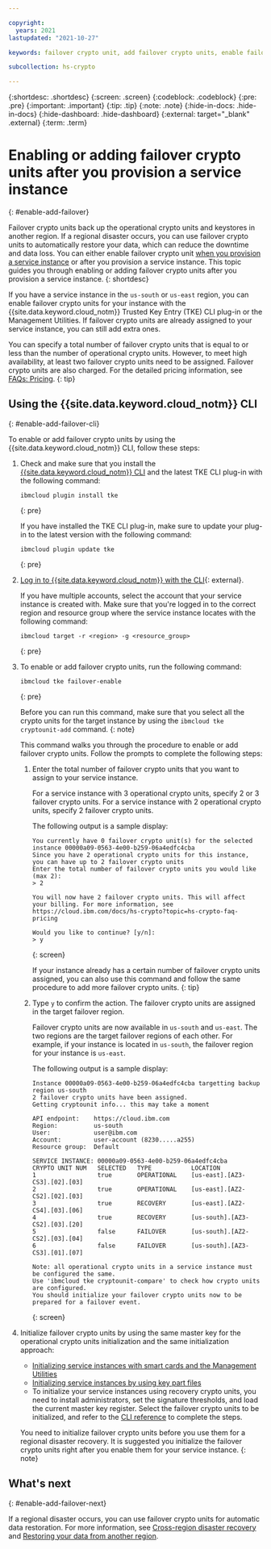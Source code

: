 ```yaml
---

copyright:
  years: 2021
lastupdated: "2021-10-27"

keywords: failover crypto unit, add failover crypto units, enable failover, enable cross-region recovery

subcollection: hs-crypto

---
```


{:shortdesc: .shortdesc}
{:screen: .screen}
{:codeblock: .codeblock}
{:pre: .pre}
{:important: .important}
{:tip: .tip}
{:note: .note}
{:hide-in-docs: .hide-in-docs}
{:hide-dashboard: .hide-dashboard}
{:external: target="_blank" .external}
{:term: .term}

# Enabling or adding failover crypto units after you provision a service instance
{: #enable-add-failover}

Failover crypto units back up the operational crypto units and keystores in another region. If a regional disaster occurs, you can use failover crypto units to automatically restore your data, which can reduce the downtime and data loss. You can either enable failover crypto unit [when you provision a service instance](/docs/hs-crypto?topic=hs-crypto-provision) or after you provision a service instance. This topic guides you through enabling or adding failover crypto units after you provision a service instance.
{: shortdesc}

If you have a service instance in the `us-south` or `us-east` region, you can enable failover crypto units for your instance with the {{site.data.keyword.cloud_notm}} Trusted Key Entry (TKE) CLI plug-in or the Management Utilities. If failover crypto units are already assigned to your service instance, you can still add extra ones.

You can specify a total number of failover crypto units that is equal to or less than the number of operational crypto units. However, to meet high availability, at least two failover crypto units need to be assigned. Failover crypto units are also charged. For the detailed pricing information, see [FAQs: Pricing](/docs/hs-crypto?topic=hs-crypto-faq-pricing).
{: tip}

## Using the {{site.data.keyword.cloud_notm}} CLI
{: #enable-add-failover-cli}

To enable or add failover crypto units by using the {{site.data.keyword.cloud_notm}} CLI, follow these steps:

1. Check and make sure that you install the [{{site.data.keyword.cloud_notm}} CLI](/docs/cli?topic=cli-install-ibmcloud-cli) and the latest TKE CLI plug-in with the following command:

    ```
    ibmcloud plugin install tke
    ```
    {: pre}

    If you have installed the TKE CLI plug-in, make sure to update your plug-in to the latest version with the following command:

    ```
    ibmcloud plugin update tke
    ```
    {: pre}

1. [Log in to {{site.data.keyword.cloud_notm}} with the CLI](/docs/cli?topic=cli-getting-started#step3-configure-idt-env){: external}.

    If you have multiple accounts, select the account that your service instance is created with. Make sure that you're logged in to the correct region and resource group where the service instance locates with the following command:

    ```
    ibmcloud target -r <region> -g <resource_group>
    ```
    {: pre}

1. To enable or add failover crypto units, run the following command:

    ```
    ibmcloud tke failover-enable
    ```
    {: pre}

    Before you can run this command, make sure that you select all the crypto units for the target instance by using the `ibmcloud tke cryptounit-add` command.
    {: note}

    This command walks you through the procedure to enable or add failover crypto units. Follow the prompts to complete the following steps:

    1. Enter the total number of failover crypto units that you want to assign to your service instance.

        For a service instance with 3 operational crypto units, specify 2 or 3 failover crypto units. For a service instance with 2 operational crypto units, specify 2 failover crypto units.

        The following output is a sample display:

        ```
        You currently have 0 failover crypto unit(s) for the selected instance 00000a09-0563-4e00-b259-06a4edfc4cba
        Since you have 2 operational crypto units for this instance, you can have up to 2 failover crypto units
        Enter the total number of failover crypto units you would like (max 2):
        > 2

        You will now have 2 failover crypto units. This will affect your billing. For more information, see https://cloud.ibm.com/docs/hs-crypto?topic=hs-crypto-faq-pricing

        Would you like to continue? [y/n]:
        > y
        ```
        {: screen}

        If your instance already has a certain number of failover crypto units assigned, you can also use this command and follow the same procedure to add more failover crypto units.
        {: tip}

    1. Type `y` to confirm the action. The failover crypto units are assigned in the target failover region.

        Failover crypto units are now available in `us-south` and `us-east`. The two regions are the target failover regions of each other. For example, if your instance is located in `us-south`, the failover region for your instance is `us-east`.

        The following output is a sample display:

        ```
        Instance 00000a09-0563-4e00-b259-06a4edfc4cba targetting backup region us-south
        2 failover crypto units have been assigned.
        Getting cryptounit info... this may take a moment

        API endpoint:    https://cloud.ibm.com
        Region:          us-south
        User:            user@ibm.com
        Account:         user-account (8230.....a255)
        Resource group:  Default

        SERVICE INSTANCE: 00000a09-0563-4e00-b259-06a4edfc4cba
        CRYPTO UNIT NUM   SELECTED   TYPE           LOCATION
        1                 true       OPERATIONAL    [us-east].[AZ3-CS3].[02].[03]
        2                 true       OPERATIONAL    [us-east].[AZ2-CS2].[02].[03]
        3                 true       RECOVERY       [us-east].[AZ2-CS4].[03].[06]
        4                 true       RECOVERY       [us-south].[AZ3-CS2].[03].[20]
        5                 false      FAILOVER       [us-south].[AZ2-CS2].[03].[04]
        6                 false      FAILOVER       [us-south].[AZ3-CS3].[01].[07]

        Note: all operational crypto units in a service instance must be configured the same.
        Use 'ibmcloud tke cryptounit-compare' to check how crypto units are configured.
        You should initialize your failover crypto units now to be prepared for a failover event.
        ```
        {: screen}

1. Initialize failover crypto units by using the same master key for the operational crypto units initialization and the same initialization approach:

    - [Initializing service instances with smart cards and the Management Utilities](/docs/hs-crypto?topic=hs-crypto-initialize-hsm-management-utilities)
    - [Initializing service instances by using key part files](/docs/hs-crypto?topic=hs-crypto-initialize-hsm)
    - To initialize your service instances using recovery crypto units, you need to install administrators, set the signature thresholds, and load the current master key register. Select the failover crypto units to be initialized, and refer to the [CLI reference](/docs/hs-crypto?topic=hs-crypto-cli-plugin-hpcs-cli-plugin) to complete the steps.

    You need to initialize failover crypto units before you use them for a regional disaster recovery. It is suggested you initialize the failover crypto units right after you enable them for your service instance.
    {: note}

## What's next
{: #enable-add-failover-next}

If a regional disaster occurs, you can use failover crypto units for automatic data restoration. For more information, see [Cross-region disaster recovery](/docs/hs-crypto?topic=hs-crypto-ha-dr#cross-region-disaster-recovery) and [Restoring your data from another region](/docs/hs-crypto?topic=hs-crypto-restore-data).
